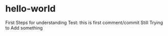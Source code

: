 # hello-world
First Steps for understanding
Test: this is first comment/commit
Still Trying to Add something
